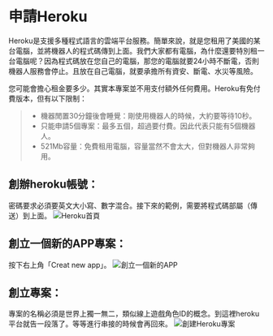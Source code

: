 # 申請Heroku
Heroku是支援多種程式語言的雲端平台服務。簡單來說，就是您租用了美國的某台電腦，並將機器人的程式碼傳到上面。我們大家都有電腦，為什麼還要特別租一台電腦呢？因為程式碼放在您自己的電腦，那您的電腦就要24小時不斷電，否則機器人服務會停止。且放在自己電腦，就要承擔所有資安、斷電、水災等風險。

您可能會擔心租金要多少。其實本專案並不用支付額外任何費用。Heroku有免付費版本，但有以下限制：

> * 機器閒置30分鐘後會睡覺：剛使用機器人的時候，大約要等待10秒。
> * 只能申請5個專案：最多五個，超過要付費。因此代表只能有5個機器人。
> * 521Mb容量：免費租用電腦，容量當然不會太大，但對機器人非常夠用。

## 創辦heroku帳號：
密碼要求必須要英文大小寫、數字混合。接下來的範例，需要將程式碼部屬（傳送）到上面。
![Heroku首頁](https://i.imgur.com/jzQjk9m.png)

## 創立一個新的APP專案：
按下右上角「Creat new app」。
![創立一個新的APP](https://i.imgur.com/cRI6jcX.png)

## 創立專案：
專案的名稱必須是世界上獨一無二，類似線上遊戲角色ID的概念。到這裡heroku平台就告一段落了。等等進行串接的時候會再回來。
![創建Heroku專案](https://i.imgur.com/JMPUZNF.png)
